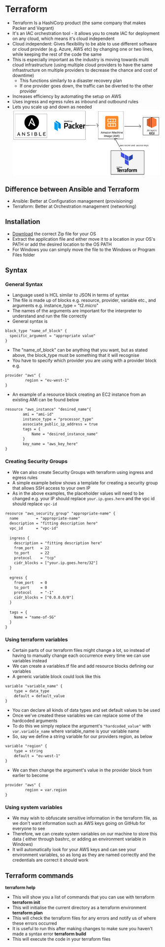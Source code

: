 # Terraform
- Terraform Is a HashiCorp product (the same company that makes Packer and Vagrant)
- It's an IAC orchestration tool - it allows you to create IAC for
deployment on any cloud, which means it's cloud independent
- Cloud independent: Gives flexibility to be able to use different software or
cloud provider (e.g. Azure, AWS etc) by changing one or two lines, while keeping
 the rest of the code the same
- This is especially important as the industry is moving towards multi cloud
infrastructure (using multiple cloud providers to have the same infrastructure
  on multiple providers to decrease the chance and cost of downtime)
    - This functions similarly to a disaster recovery plan
    - If one provider goes down, the traffic can be diverted to the other provider
- Increases efficiency by automating the setup on AWS
- Uses ingress and egress rules as inbound and outbound rules
- Lets you scale up and down as needed
![Terraform](images/terraform_diagram.png)
## Difference between Ansible and Terraform
- Ansible: Better at Configuration management (provisioning)
- Terraform: Better at Orchestration management (networking)
## Installation
- [Download](https://www.terraform.io/downloads.html) the correct Zip file for your OS
- Extract the application file and either move it to a location in your OS's PATH
or add the desired location to the OS PATH
- For Windows you can simply move the file to the Windows or Program Files folder
## Syntax
### General Syntax
- Language used is HCL similar to JSON in terms of syntax
- The file is made up of blocks e.g. resource, provider, variable etc., and
arguments e.g. instance_type = "t2.micro"
- The names of the arguments are important for the interpreter to understand and
run the file correctly
- General syntax is
```
block_type "name_of_block" {
  specific_argument = "appropriate value"
}
```
- The "name_of_block" can be anything that you want, but as stated above, the
block_type must be something that it will recognise
- You have to specify which provider you are using with a provider block e.g.
```
provider "aws" {
         region = "eu-west-1"
}
```
- An example of a resource block creating an EC2 instance from an existing AMI
can be found below
```
resource "aws_instance" "desired_name"{
        ami = "ami-id"
        instance_type = "processor_type"
        associate_public_ip_address = true
        tags = {
            Name = "desired_instance_name"
        }
        key_name = "aws_key_here"
}
```
### Creating Security Groups
- We can also create Security Groups with terraform using ingress and egress rules
- A simple example below shows a template for creating a security group that allows
SSH access to your own IP
- As in the above examples, the placeholder values will need to be changed e.g.
your IP should replace `your.ip.goes.here` and the vpc id should replace `vpc-id`
```
resource "aws_security_group" "appropriate-name" {
  name        = "appropriate-name"
  description = "fitting description here"
  vpc_id      = "vpc-id"

  ingress {
    description = "fitting description here"
    from_port   = 22
    to_port     = 22
    protocol    = "tcp"
    cidr_blocks = ["your.ip.goes.here/32"]
  }

  egress {
    from_port   = 0
    to_port     = 0
    protocol    = "-1"
    cidr_blocks = ["0.0.0.0/0"]
  }

  tags = {
    Name = "name-of-SG"
  }
}

```
### Using terraform variables
- Certain parts of our terraform files might change a lot, so instead of having
to manually change each occurrence every time we can use variables instead
- We can create a variables.tf file and add resource blocks defining our variables
- A generic variable block could look like this
```
variable "variable_name" {
    type = data_type
    default = default_value
}
```
- You can declare all kinds of data types and set default values to be used
- Once we've created these variables we can replace some of the hardcoded arguments
- To do this we simply replace the argument's ``"hardcoded_value"`` with `var.variable_name`
 where variable_name is your variable name
 - So, say we define a string variable for our providers region, as below
 ```
 variable "region" {
     type = string
     default = "eu-west-1"
 }
 ```
 - We can then change the argument's value in the provider block from earlier to become
 ```
 provider "aws" {
          region = var.region
 }
 ```
### Using system variables
- We may wish to obfuscate sensitive information in the terraform file, as we
don't want information such as AWS keys going on GitHub for everyone to see
- Therefore, we can create system variables on our machine to store this data (
  either through bashrc, or adding an environment variable in Windows)
- It will automatically look for your AWS keys and can see your environment
variables, so as long as they are named correctly and the credentials are
correct it should work
## Terraform commands
**terraform help**
- This will show you a list of commands that you can use with terraform
**terraform init**
- This will initialise the current directory as a terraform environment
**terraform plan**
- This will check the terraform files for any errors and notify us of where these
errors occurred
- It is useful to run this after making changes to make sure you haven't made
a syntax error
**terraform build**
- This will execute the code in your terraform files
